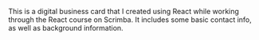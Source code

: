 This is a digital business card that I created using React while working through the React course on Scrimba. It includes some basic contact info, as well as background information.
